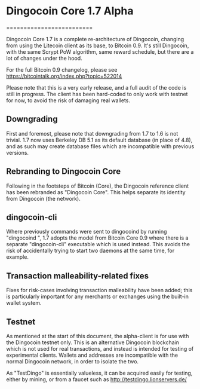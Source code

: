 # Dingocoin Core 1.7 Alpha
=========================

Dingocoin Core 1.7 is a complete re-architecture of Dingocoin, changing from
using the Litecoin client as its base, to Bitcoin 0.9. It's still Dingocoin,
with the same Scrypt PoW algorithm, same reward schedule, but there are a 
lot of changes under the hood.


For the full Bitcoin 0.9 changelog, please see https://bitcointalk.org/index.php?topic=522014

Please note that this is a very early release, and a full audit of the code
is still in progress. The client has been hard-coded to only work with testnet
for now, to avoid the risk of damaging real wallets.


Downgrading
-----------

First and foremost, please note that downgrading from 1.7 to 1.6 is not trivial.
1.7 now uses Berkeley DB 5.1 as its default database (in place of 4.8), and as
such may create database files which are incompatible with previous versions.

Rebranding to Dingocoin Core
---------------------------

Following in the footsteps of Bitcoin (Core), the Dingocoin reference client
has been rebranded as "Dingocoin Core". This helps separate its identity
from Dingocoin (the network).

dingocoin-cli
------------

Where previously commands were sent to dingocoind by running
"dingocoind <command>", 1.7 adopts the model from Bitcoin Core 0.9 where there is
a separate "dingocoin-cli" executable which is used instead. This avoids the risk
of accidentally trying to start two daemons at the same time, for example.


Transaction malleability-related fixes
--------------------------------------

Fixes for risk-cases involving transaction malleability have been added; this
is particularly important for any merchants or exchanges using the built-in
wallet system. 

Testnet
-------

As mentioned at the start of this document, the alpha-client is for use with the
Dingocoin testnet only. This is an alternative Dingocoin blockchain which is
not used for real transactions, and instead is intended for testing of experimental
clients. Wallets and addresses are incompatible with the normal Dingocoin
network, in order to isolate the two.

As "TestDingo" is essentially valueless, it can be acquired easily for testing,
either by mining, or from a faucet such as http://testdingo.lionservers.de/
